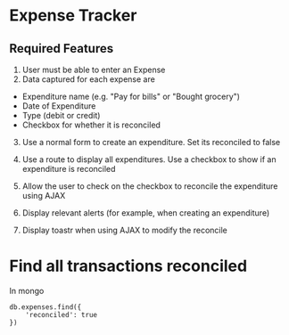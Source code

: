 # Expense Tracker

## Required Features
1. User must be able to enter an Expense
2. Data captured for each expense are
* Expenditure name (e.g. "Pay for bills" or "Bought grocery")
* Date of Expenditure
* Type (debit or credit)
* Checkbox for whether it is reconciled

3. Use a normal form to create an expenditure. Set its reconciled to false

4. Use a route to display all expenditures. Use a checkbox to show if an expenditure is reconciled

5. Allow the user to check on the checkbox to reconcile the expenditure using AJAX

6. Display relevant alerts (for example, when creating an expenditure)

7. Display toastr when using AJAX to modify the reconcile

# Find all transactions reconciled
In mongo
```
db.expenses.find({
    'reconciled': true
})
```